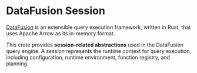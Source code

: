<!---
  Licensed to the Apache Software Foundation (ASF) under one
  or more contributor license agreements.  See the NOTICE file
  distributed with this work for additional information
  regarding copyright ownership.  The ASF licenses this file
  to you under the Apache License, Version 2.0 (the
  "License"); you may not use this file except in compliance
  with the License.  You may obtain a copy of the License at

    http://www.apache.org/licenses/LICENSE-2.0

  Unless required by applicable law or agreed to in writing,
  software distributed under the License is distributed on an
  "AS IS" BASIS, WITHOUT WARRANTIES OR CONDITIONS OF ANY
  KIND, either express or implied.  See the License for the
  specific language governing permissions and limitations
  under the License.
-->

# DataFusion Session

[DataFusion][df] is an extensible query execution framework, written in Rust, that uses Apache Arrow as its in-memory format.

This crate provides **session-related abstractions** used in the DataFusion query engine. A _session_ represents the runtime context for query execution, including configuration, runtime environment, function registry, and planning.

[df]: https://crates.io/crates/datafusion
